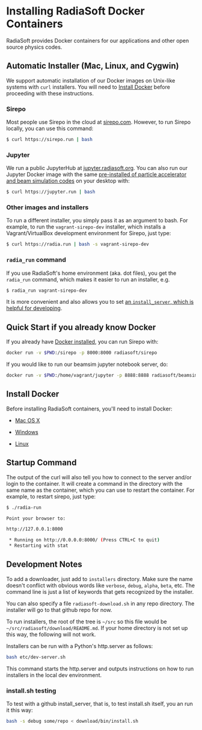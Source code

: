 # Installing RadiaSoft Docker Containers

RadiaSoft provides Docker containers for our applications
and other open source physics codes.

## Automatic Installer (Mac, Linux, and Cygwin)

We support automatic installation of our Docker images on Unix-like
systems with `curl` installers. You will need to
[Install Docker](#install-docker) before proceeding with these
instructions.

### Sirepo

Most people use Sirepo in the cloud at [sirepo.com](https://sirepo.com).
However, to run Sirepo locally, you can use this command:

```sh
$ curl https://sirepo.run | bash
```

### Jupyter

We run a public JupyterHub at [jupyter.radiasoft.org](https://jupyter.radiasoft.org).
You can also run our Jupyter Docker image with the same
[pre-installed of particle accelerator and beam simulation codes](https://github.com/radiasoft/container-beamsim)
on your desktop with:

```sh
$ curl https://jupyter.run | bash
```

### Other images and installers

To run a different installer, you simply pass it as an argument to bash.
For example, to run the `vagrant-sirepo-dev` installer, which installs
a Vagrant/VirtualBox development environment for Sirepo, just type:

```sh
$ curl https://radia.run | bash -s vagrant-sirepo-dev
```

### `radia_run` command

If you use RadiaSoft's home environment (aka. dot files), you get the
`radia_run` command, which makes it easier to run an installer, e.g.

```sh
$ radia_run vagrant-sirepo-dev
```

It is more convenient and also allows you to set
[an `install_server`, which is helpful for developing](#development-notes).

## Quick Start if you already know Docker

If you already have [Docker installed](#requirements), you can run Sirepo with:

```sh
docker run -v $PWD:/sirepo -p 8000:8000 radiasoft/sirepo
```

If you would like to run our beamsim jupyter notebook server, do:

```sh
docker run -v $PWD:/home/vagrant/jupyter -p 8888:8888 radiasoft/beamsim-jupyter
```

## Install Docker

Before installing RadiaSoft containers, you'll need to install Docker:

* [Mac OS X](https://docs.docker.com/docker-for-mac/install/)

* [Windows](https://docs.docker.com/docker-for-windows/install/)

* [Linux](https://docs.docker.com/engine/installation/#/on-linux)

## Startup Command

The output of the curl will also tell you how to connect to the server
and/or login to the container. It will create a command in the directory
with the same name as the container, which you can use to restart the
container. For example, to restart sirepo, just type:

```sh
$ ./radia-run

Point your browser to:

http://127.0.0.1:8000

 * Running on http://0.0.0.0:8000/ (Press CTRL+C to quit)
 * Restarting with stat
```

## Development Notes

To add a downloader, just add to `installers` directory. Make
sure the name doesn't conflict with obvious words like `verbose`,
`debug`, `alpha`, `beta`, etc. The command line is just a list
of keywords that gets recognized by the installer.

You can also specify a file `radiasoft-download.sh` in any repo
directory. The installer will go to that github repo for now.

To run installers, the root of the tree is `~/src` so this file would
be `~/src/radiasoft/download/README.md`. If your home directory is not
set up this way, the following will not work.

Installers can be run with a Python's http.server as follows:

```sh
bash etc/dev-server.sh
```

This command starts the http.server and outputs instructions on how to
run installers in the local dev environment.

### install.sh testing

To test with a github install_server, that is, to test install.sh
itself, you an run it this way:

```sh
bash -s debug some/repo < download/bin/install.sh
```
